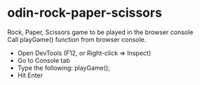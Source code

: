 # odin-rock-paper-scissors
Rock, Paper, Scissors game to be played in the browser console  
Call playGame() function from browser console.  
* Open DevTools (F12, or Right-click => Inspect)  
* Go to Console tab  
* Type the following: playGame();  
* Hit Enter  
